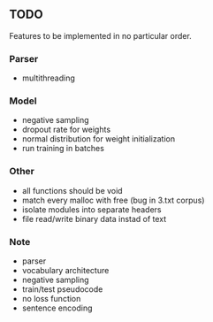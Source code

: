 ## TODO

Features to be implemented in no particular order.

### Parser

* multithreading

### Model

* negative sampling
* dropout rate for weights
* normal distribution for weight initialization
* run training in batches

### Other

* all functions should be void
* match every malloc with free (bug in 3.txt corpus)
* isolate modules into separate headers
* file read/write binary data instad of text

### Note

* parser
* vocabulary architecture
* negative sampling
* train/test pseudocode
* no loss function
* sentence encoding
